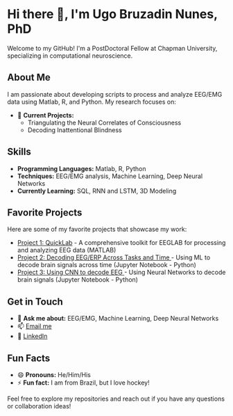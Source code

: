 # Hi there 👋, I'm Ugo Bruzadin Nunes, PhD

Welcome to my GitHub! I'm a PostDoctoral Fellow at Chapman University, specializing in computational neuroscience.

## About Me
I am passionate about developing scripts to process and analyze EEG/EMG data using Matlab, R, and Python. My research focuses on:
- 🔭 **Current Projects:**
    - Triangulating the Neural Correlates of Consciousness
    - Decoding Inattentional Blindness

## Skills
- **Programming Languages:** Matlab, R, Python
- **Techniques:** EEG/EMG analysis, Machine Learning, Deep Neural Networks
- **Currently Learning:** SQL, RNN and LSTM, 3D Modeling

## Favorite Projects
Here are some of my favorite projects that showcase my work:
- [Project 1: QuickLab](https://github.com/UgoBruzadin/QuickLab) - A comprehensive toolkit for EEGLAB for processing and analyzing EEG data (MATLAB)
- [Project 2: Decoding EEG/ERP Across Tasks and Time ](https://github.com/yourusername/project3) - Using ML to decode brain signals across time (Jupyter Notebook - Python)
- [Project 3: Using CNN to decode EEG ](https://github.com/yourusername/project3) - Using Neural Networks to decode brain signals (Jupyter Notebook - Python)

## Get in Touch
- 💬 **Ask me about:** EEG/EMG, Machine Learning, Deep Neural Networks
- 📫 [Email me](mailto:ugobruzadin@gmail.com)
- 💼 [LinkedIn](https://www.linkedin.com/in/ugonunes/)

## Fun Facts
- 😄 **Pronouns:** He/Him/His
- ⚡ **Fun fact:** I am from Brazil, but I love hockey!

Feel free to explore my repositories and reach out if you have any questions or collaboration ideas!
